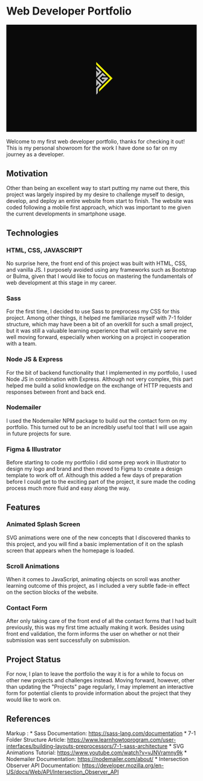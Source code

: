 # Web Developer Portfolio

![Web Developer Portfolio](https://github.com/daniel-g-p/web-developer-portfolio/blob/master/cover_image.PNG)

Welcome to my first web developer portfolio, thanks for checking it out! This is my personal showroom for the work I have done so far on my journey as a developer.

## Motivation

Other than being an excellent way to start putting my name out there, this project was largely inspired by my desire to challenge myself to design, develop, and deploy an entire website from start to finish. The website was coded following a mobile first approach, which was important to me given the current developments in smartphone usage.

## Technologies

### HTML, CSS, JAVASCRIPT

No surprise here, the front end of this project was built with HTML, CSS, and vanilla JS. I purposely avoided using any frameworks such as Bootstrap or Bulma, given that I would like to focus on mastering the fundamentals of web development at this stage in my career.

### Sass

For the first time, I decided to use Sass to preprocess my CSS for this project. Among other things, it helped me familiarize myself with 7-1 folder structure, which may have been a bit of an overkill for such a small project, but it was still a valuable learning experience that will certainly serve me well moving forward, especially when working on a project in cooperation with a team.

### Node JS & Express

For the bit of backend functionality that I implemented in my portfolio, I used Node JS in combination with Express. Although not very complex, this part helped me build a solid knowledge on the exchange of HTTP requests and responses between front and back end.

### Nodemailer

I used the Nodemailer NPM package to build out the contact form on my portfolio. This turned out to be an incredibly useful tool that I will use again in future projects for sure.

### Figma & Illustrator

Before starting to code my portfolio I did some prep work in Illustrator to design my logo and brand and then moved to Figma to create a design template to work off of. Although this added a few days of preparation before I could get to the exciting part of the project, it sure made the coding process much more fluid and easy along the way.

## Features

### Animated Splash Screen

SVG animations were one of the new concepts that I discovered thanks to this project, and you will find a basic implementation of it on the splash screen that appears when the homepage is loaded.

### Scroll Animations

When it comes to JavaScript, animating objects on scroll was another learning outcome of this project, as I included a very subtle fade-in effect on the section blocks of the website.

### Contact Form

After only taking care of the front end of all the contact forms that I had built previously, this was my first time actually making it work. Besides using front end validation, the form informs the user on whether or not their submission was sent successfully on submission.

## Project Status

For now, I plan to leave the portfolio the way it is for a while to focus on other new projects and challenges instead. Moving forward, however, other than updating the "Projects" page regularly, I may implement an interactive form for potential clients to provide information about the project that they would like to work on.

## References

Markup : * Sass Documentation: https://sass-lang.com/documentation
         * 7-1 Folder Structure Article: https://www.learnhowtoprogram.com/user-interfaces/building-layouts-preprocessors/7-1-sass-architecture
         * SVG Animations Tutorial: https://www.youtube.com/watch?v=vJNVramny9k
         * Nodemailer Documentation: https://nodemailer.com/about/
         * Intersection Observer API Documentation: https://developer.mozilla.org/en-US/docs/Web/API/Intersection_Observer_API
